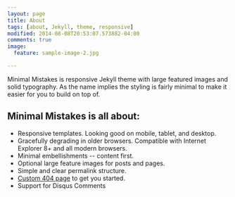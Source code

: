 ```yaml
---
layout: page
title: About
tags: [about, Jekyll, theme, responsive]
modified: 2014-08-08T20:53:07.573882-04:00
comments: true
image:
  feature: sample-image-2.jpg

---
```

 <!--- credit: WeGraphics
  creditlink: http://wegraphics.net/downloads/free-ultimate-blurred-background-pack/ -->


Minimal Mistakes is responsive Jekyll theme with large featured images and solid typography. As the name implies the styling is fairly minimal to make it easier for you to build on top of.

## Minimal Mistakes is all about:

* Responsive templates. Looking good on mobile, tablet, and desktop.
* Gracefully degrading in older browsers. Compatible with Internet Explorer 8+ and all modern browsers.
* Minimal embellishments -- content first.
* Optional large feature images for posts and pages.
* Simple and clear permalink structure.
* [Custom 404 page](http://mmistakes.github.io/minimal-mistakes/404.html) to get you started.
* Support for Disqus Comments

<!--- <a markdown="0" href="{{ site.url }}/theme-setup" class="btn">Install Minimal Mistakes Theme</a>  -->
